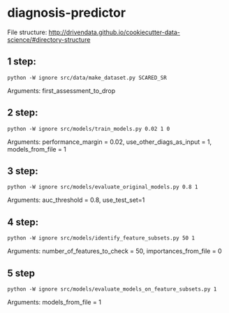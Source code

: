# diagnosis-predictor

File structure: http://drivendata.github.io/cookiecutter-data-science/#directory-structure 

## 1 step:

`python -W ignore src/data/make_dataset.py SCARED_SR`

Arguments: first_assessment_to_drop

## 2 step:

`python -W ignore src/models/train_models.py 0.02 1 0`

Arguments: performance_margin = 0.02, use_other_diags_as_input = 1, models_from_file = 1

## 3 step:

`python -W ignore src/models/evaluate_original_models.py 0.8 1`

Arguments: auc_threshold = 0.8, use_test_set=1

## 4 step:

`python -W ignore src/models/identify_feature_subsets.py 50 1`

Arguments: number_of_features_to_check = 50, importances_from_file = 0

## 5 step

`python -W ignore src/models/evaluate_models_on_feature_subsets.py 1`

Arguments: models_from_file = 1

